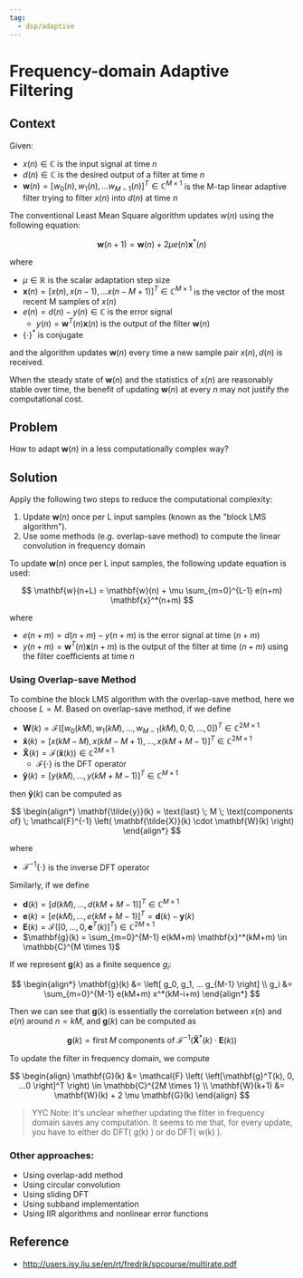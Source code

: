 ```yaml
---
tag:
  - dsp/adaptive
---
```


# Frequency-domain Adaptive Filtering 

## Context

Given:

* $x(n) \in \mathbb{C}$ is the input signal at time $n$
* $d(n) \in \mathbb{C}$ is the desired output of a filter at time $n$
* $\mathbf{w}(n) = \left[w_0(n), w_1(n), ... w_{M-1}(n) \right]^T \in \mathbb{C}^{M \times 1}$ is the M-tap linear adaptive filter trying to filter $x(n)$ into $d(n)$ at time $n$

The conventional Least Mean Square algorithm updates $w(n)$ using the following equation:

$$
\mathbf{w}(n+1) = \mathbf{w}(n) + 2 \mu e(n) \mathbf{x}^*(n)
$$

where

* $\mu \in \mathbb{R}$ is the scalar adaptation step size
* $\mathbf{x}(n) = \left[x(n), x(n-1), ... x(n-M+1) \right]^T \in \mathbb{C}^{M \times 1}$ is the vector of the most recent M samples of $x(n)$
* $e(n) = d(n) - y(n) \in \mathbb{C}$ is the error signal
    * $y(n) = \mathbf{w}^T(n)\mathbf{x}(n)$ is the output of the filter $\mathbf{w}(n)$
* $\left\{\cdot\right\}^*$ is conjugate

and the algorithm updates $\mathbf{w}(n)$ every time a new sample pair ${x(n), d(n)}$ is received.

When the steady state of $\mathbf{w}(n)$ and the statistics of $x(n)$ are reasonably stable over time, the benefit of updating $\mathbf{w}(n)$ at every $n$ may not justify the computational cost.

## Problem

How to adapt $\mathbf{w}(n)$ in a less computationally complex way?

## Solution

Apply the following two steps to reduce the computational complexity:

1. Update $\mathbf{w}(n)$ once per L input samples (known as the "block LMS algorithm").
2. Use some methods (e.g. overlap-save method) to compute the linear convolution in frequency domain

To update $\mathbf{w}(n)$ once per L input samples, the following update equation is used:

$$
\mathbf{w}(n+L) = \mathbf{w}(n) + \mu \sum_{m=0}^{L-1} e(n+m) \mathbf{x}^*(n+m)
$$

where

* $e(n+m) = d(n+m) - y(n+m)$ is the error signal at time $(n+m)$
 * $y(n+m) = \mathbf{w}^T(n)\mathbf{x}(n+m)$ is the output of the filter at time $(n+m)$ using the filter coefficients at time $n$

### Using Overlap-save Method

To combine the block LMS algorithm with the overlap-save method, here we choose $L = M$. Based on overlap-save method, if we define

* $\mathbf{W}(k) = \mathcal{F} \left( \left[ w_0(kM), w_1(kM), ... , w_{M-1}(kM), 0, 0, ... , 0 \right] \right)^T \in \mathbb{C}^{2M \times 1}$
* $\mathbf{\tilde{x}}(k) = \left[ x(kM-M), x(kM-M+1), ..., x(kM+M-1) \right]^T \in \mathbb{C}^{2M \times 1}$
* $\mathbf{\tilde{X}}(k) = \mathcal{F} \left( \mathbf{\tilde{x}}(k) \right) \in \mathbb{C}^{2M \times 1}$
    * $\mathcal{F} \left\{ \cdot \right\}$ is the DFT operator
* $\mathbf{\tilde{y}}(k) = \left[ y(kM), ..., y(kM+M-1) \right]^T \in \mathbb{C}^{M \times 1}$

then $\mathbf{\tilde{y}}(k)$ can be computed as

$$
\begin{align*}
\mathbf{\tilde{y}}(k) = \text{last} \; M \; \text{components of} \; \mathcal{F}^{-1} \left( \mathbf{\tilde{X}}(k) \cdot \mathbf{W}(k) \right)
\end{align*}
$$

where

* $\mathcal{F}^{-1} \left\{ \cdot \right\}$ is the inverse DFT operator

Similarly, if we define

* $\mathbf{d}(k) = \left[ d(kM), ... , d(kM+M-1) \right]^T \in \mathbb{C}^{M \times 1}$
* $\mathbf{e}(k) = \left[ e(kM), ... , e(kM+M-1) \right]^T = \mathbf{d}(k) - \mathbf{y}(k)$
* $\mathbf{E}(k) = \mathcal{F} \left( \left[0,...,0, \mathbf{e}^T(k) \right]^T \right) \in \mathbb{C}^{2M \times 1}$
* $\mathbf{g}(k) = \sum_{m=0}^{M-1} e(kM+m) \mathbf{x}^*(kM+m)  \in \mathbb{C}^{M \times 1}$

If we represent $\mathbf{g}(k)$ as a finite sequence $g_i$:

$$
\begin{align*}
\mathbf{g}(k) &= \left[ g_0, g_1, ... g_{M-1} \right] \\
g_i &= \sum_{m=0}^{M-1} e(kM+m) x^*(kM-i+m)
\end{align*}
$$

Then we can see that $\mathbf{g}(k)$ is essentially the correlation between $x(n)$ and $e(n)$ around $n = kM$, and $\mathbf{g}(k)$ can be computed as

$$
\mathbf{g}(k) = \text{first} \; M \; \text{components of} \; \mathcal{F}^{-1} \left( \mathbf{\tilde{X}}^*(k) \cdot \mathbf{E}(k) \right)
$$

To update the filter in frequency domain, we compute

$$
\begin{align}
\mathbf{G}(k) &= \mathcal{F} \left( \left[\mathbf{g}^T(k), 0, ...0 \right]^T \right) \in \mathbb{C}^{2M \times 1} \\
\mathbf{W}(k+1) &= \mathbf{W}(k) + 2 \mu \mathbf{G}(k)
\end{align}
$$

> YYC Note:
> It's unclear whether updating the filter in frequency domain saves any computation. It seems to me that, for every update, you have to either do DFT( g(k) ) or do DFT( w(k) ).

### Other approaches:

* Using overlap-add method
* Using circular convolution
* Using sliding DFT
* Using subband implementation
* Using IIR algorithms and nonlinear error functions

## Reference
* http://users.isy.liu.se/en/rt/fredrik/spcourse/multirate.pdf 